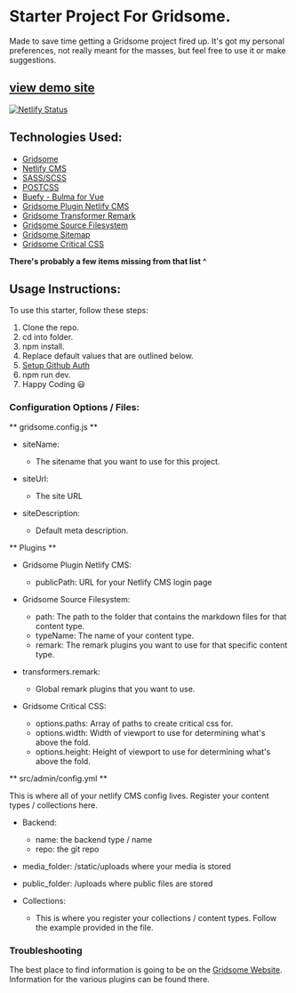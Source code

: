 # Starter Project For Gridsome.

Made to save time getting a Gridsome project fired up. It's got my personal preferences, not really meant for the masses, but feel free to use it or make suggestions.

## [view demo site](https://flamboyant-knuth-3f5861.netlify.app/)
[![Netlify Status](https://api.netlify.com/api/v1/badges/846a60a9-34f9-4a4f-ae4f-7c6c2f4eec42/deploy-status)](https://app.netlify.com/sites/flamboyant-knuth-3f5861/deploys)


## Technologies Used:

- [Gridsome](https://gridsome.org/)
- [Netlify CMS](https://www.netlifycms.org/)
- [SASS/SCSS](https://sass-lang.com/)
- [POSTCSS](https://www.postcss.parts/)
- [Buefy - Bulma for Vue](https://buefy.org/)
- [Gridsome Plugin Netlify CMS](https://gridsome.org/plugins/gridsome-plugin-netlify-cms)
- [Gridsome Transformer Remark](https://gridsome.org/plugins/@gridsome/transformer-remark)
- [Gridsome Source Filesystem](https://gridsome.org/plugins/@gridsome/source-filesystem)
- [Gridsome Sitemap](https://gridsome.org/plugins/@gridsome/plugin-sitemap)
- [Gridsome Critical CSS](https://gridsome.org/plugins/@gridsome/plugin-critical)

**There's probably a few items missing from that list ^**

## Usage Instructions:

To use this starter, follow these steps:

1. Clone the repo.
2. cd into folder.
3. npm install.
4. Replace default values that are outlined below.
5. [Setup Github Auth](https://gridsome.org/docs/guide-netlify-cms/#netlify-cms-authentication-with-github)
6. npm run dev.
7. Happy Coding 😃

### Configuration Options / Files:

** gridsome.config.js **

-   siteName:

    -   The sitename that you want to use for this project.

-   siteUrl:

    -   The site URL

-   siteDescription:

    -   Default meta description.

** Plugins **

-   Gridsome Plugin Netlify CMS:

    -   publicPath: URL for your Netlify CMS login page

-   Gridsome Source Filesystem:

    -   path: The path to the folder that contains the markdown files for that content type.
    -   typeName: The name of your content type.
    -   remark: The remark plugins you want to use for that specific content type.

-   transformers.remark:

    -   Global remark plugins that you want to use.

-   Gridsome Critical CSS:

    -   options.paths: Array of paths to create critical css for.
    -   options.width: Width of viewport to use for determining what's above the fold.
    -   options.height: Height of viewport to use for determining what's above the fold.

** src/admin/config.yml **

This is where all of your netlify CMS config lives. Register your content types / collections here.

-   Backend:

    -   name: the backend type / name
    -   repo: the git repo

-   media_folder: /static/uploads where your media is stored
-   public_folder: /uploads where public files are stored

-   Collections:
    -   This is where you register your collections / content types. Follow the example provided in the file.

### Troubleshooting

The best place to find information is going to be on the [Gridsome Website](https://gridsome.org/). Information for the various plugins can be found there.
